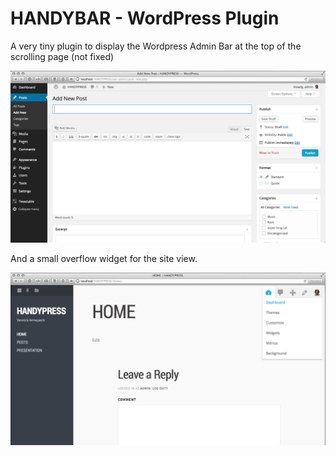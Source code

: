 HANDYBAR - WordPress Plugin
==================

A very tiny plugin to display the Wordpress Admin Bar at the top of the scrolling page (not fixed)

![HANDYBAR-ADMIN](preview.png)

And a small overflow widget for the site view.

![HANDYBAR-SITE](preview1.png)

